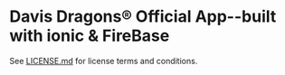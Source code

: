 Davis Dragons® Official App--built with ionic & FireBase
======================================================

See [LICENSE.md](<LICENSE.md>) for license terms and conditions.
